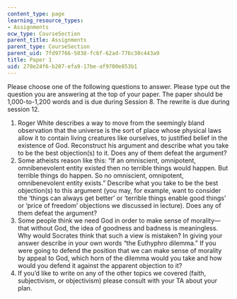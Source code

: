 ```yaml
---
content_type: page
learning_resource_types:
- Assignments
ocw_type: CourseSection
parent_title: Assignments
parent_type: CourseSection
parent_uid: 7fd97766-5038-fc6f-62ad-776c30c443a9
title: Paper 1
uid: 278e24f6-b207-efa9-17be-af9700e853b1
---
```


Please choose one of the following questions to answer. Please type out the question you are answering at the top of your paper. The paper should be 1,000-to-1,200 words and is due during Session 8. The rewrite is due during session 12.

1.  Roger White describes a way to move from the seemingly bland observation that the universe is the sort of place whose physical laws allow it to contain living creatures like ourselves, to justified belief in the existence of God. Reconstruct his argument and describe what you take to be the best objection(s) to it. Does any of them defeat the argument?
2.  Some atheists reason like this: “If an omniscient, omnipotent, omnibenevolent entity existed then no terrible things would happen. But terrible things do happen. So no omniscient, omnipotent, omnibenevolent entity exists.” Describe what you take to be the best objection(s) to this argument (you may, for example, want to consider the ‘things can always get better’ or ‘terrible things enable good things’ or ‘price of freedom’ objections we discussed in lecture). Does any of them defeat the argument?
3.  Some people think we need God in order to make sense of morality—that without God, the idea of goodness and badness is meaningless. Why would Socrates think that such a view is mistaken? In giving your answer describe in your own words “the Euthyphro dilemma.” If you were going to defend the position that we can make sense of morality by appeal to God, which horn of the dilemma would you take and how would you defend it against the apparent objection to it?
4.  If you’d like to write on any of the other topics we covered (faith, subjectivism, or objectivism) please consult with your TA about your plan.